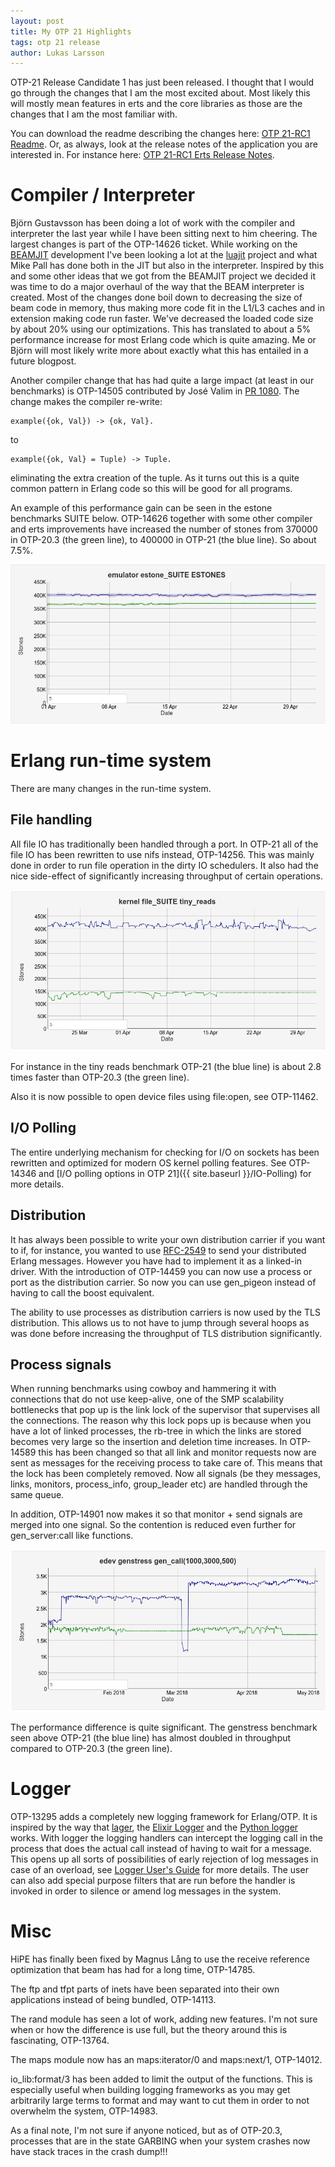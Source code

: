 ```yaml
---
layout: post
title: My OTP 21 Highlights
tags: otp 21 release
author: Lukas Larsson
---
```


OTP-21 Release Candidate 1 has just been released. I thought that I would go
through the changes that I am the most excited about. Most likely this will
mostly mean features in erts and the core libraries as those are the
changes that I am the most familiar with.

You can download the readme describing the changes here: [OTP 21-RC1 Readme](http://erlang.org/download/otp_src_21.0-rc1.readme).
Or, as always, look at the release notes of the application you are interested in.
For instance here: [OTP 21-RC1 Erts Release Notes](http://erlang.org/doc/apps/erts/notes.html).

# Compiler / Interpreter #

Björn Gustavsson has been doing a lot of work with the compiler and interpreter
the last year while I have been sitting next to him cheering. The largest changes
is part of the OTP-14626 ticket. While working on the
[BEAMJIT](https://www.youtube.com/watch?v=PtgD5WRzcy4) development
I've been looking a lot at the [luajit](http://luajit.org/) project and what
Mike Pall has done both in the JIT but also in the interpreter. Inspired by
this and some other ideas that we got from the BEAMJIT project we decided it was time
to do a major overhaul of the way that the BEAM interpreter is created. Most of the
changes done boil down to decreasing the size of beam code in memory, thus making more
code fit in the L1/L3 caches and in extension making code run faster. We've
decreased the loaded code size by about 20% using our optimizations. This has
translated to about a 5% performance increase for most Erlang code
which is quite amazing. Me or Björn will most likely write more about exactly
what this has entailed in a future blogpost.

Another compiler change that has had quite a large impact (at least in our benchmarks)
is OTP-14505 contributed by José Valim in [PR 1080](http://github.com/erlang/otp/pull/1080).
The change makes the compiler re-write:

    example({ok, Val}) -> {ok, Val}.

to

    example({ok, Val} = Tuple) -> Tuple.

eliminating the extra creation of the tuple. As it turns out this is a quite
common pattern in Erlang code so this will be good for all programs.

An example of this performance gain can be seen in the estone benchmarks SUITE
below. OTP-14626 together with some other compiler and erts improvements have
increased the number of stones from 370000 in OTP-20.3 (the green line), to
400000 in OTP-21 (the blue line). So about 7.5%.

![Estone OTP-21 benchmark](../images/estone_otp21_benchmark.png)

# Erlang run-time system #

There are many changes in the run-time system.

## File handling ##

All file IO has traditionally been handled through a port. In OTP-21 all of the
file IO has been rewritten to use nifs instead, OTP-14256. This was mainly done
in order to run file operation in the dirty IO schedulers. It also had the nice
side-effect of significantly increasing throughput of certain operations.

![File tiny reads OTP-21 benchmark](../images/file_tiny_reads_otp21_benchmark.png)

For instance in the tiny reads benchmark OTP-21 (the blue line) is about 2.8 times
faster than OTP-20.3 (the green line).

Also it is now possible to open device files using file:open, see OTP-11462.

## I/O Polling ##

The entire underlying mechanism for checking for I/O on sockets has been rewritten
and optimized for modern OS kernel polling features. See OTP-14346 and
[I/O polling options in OTP 21]({{ site.baseurl }}/IO-Polling) for more details.

## Distribution ##

It has always been possible to write your own distribution carrier if you want
to if, for instance, you wanted to use [RFC-2549](https://tools.ietf.org/html/rfc2549)
to send your distributed Erlang messages. However you have had to implement it as
a linked-in driver. With the introduction of OTP-14459 you can now use a process
or port as the distribution carrier. So now you can use gen_pigeon instead of having
to call the boost equivalent.

The ability to use processes as distribution carriers is now used by the TLS
distribution. This allows us to not have to jump through several hoops as was done
before increasing the throughput of TLS distribution significantly.

## Process signals ##

When running benchmarks using cowboy and hammering it with connections that
do not use keep-alive, one of the SMP scalability bottlenecks that pop up
is the link lock of the supervisor that supervises all the connections.
The reason why this lock pops up is because when you have a lot of linked
processes, the rb-tree in which the links are stored becomes very large so
the insertion and deletion time increases. In OTP-14589 this has been
changed so that all link and monitor requests now are sent as messages
for the receiving process to take care of. This means that the lock has been
completely removed. Now all signals (be they messages, links, monitors,
process\_info, group\_leader etc) are handled through the same queue.

In addition, OTP-14901 now makes it so that monitor + send signals
are merged into one signal. So the contention is reduced even further
for gen_server:call like functions.

![GenStress OTP-21 benchmark](../images/genstress_otp21_benchmark.png)

The performance difference is quite significant. The genstress benchmark
seen above OTP-21 (the blue line) has almost doubled in throughput
compared to OTP-20.3 (the green line).

# Logger

OTP-13295 adds a completely new logging framework for Erlang/OTP. It is
inspired by the way that [lager](https://github.com/erlang-lager/lager),
the [Elixir Logger](https://hexdocs.pm/logger/Logger.html) and the [Python
logger](https://docs.python.org/3/howto/logging.html) works.
With logger the logging handlers can intercept the logging
call in the process that does the actual call instead of having to
wait for a message. This opens up all sorts of possibilities of early
rejection of log messages in case of an overload, see [Logger User's Guide](http://erlang.org/documentation/doc-10.0-rc1/lib/kernel-6.0/doc/html/logger_chapter.html#protecting-the-handler-from-overload)
for more details. The user can also add special purpose filters that are run
before the handler is invoked in order to silence or amend log messages in the system.

# Misc

HiPE has finally been fixed by Magnus Lång to use the receive reference optimization
that beam has had for a long time, OTP-14785.

The ftp and tfpt parts of inets have been separated into their own applications
instead of being bundled, OTP-14113.

The rand module has seen a lot of work, adding new features. I'm not sure when or
how the difference is use full, but the theory around this is fascinating, OTP-13764.

The maps module now has an maps:iterator/0 and maps:next/1, OTP-14012.

io_lib:format/3 has been added to limit the output of the functions. This is especially
useful when building logging frameworks as you may get arbitrarily large terms to
format and may want to cut them in order to not overwhelm the system, OTP-14983.

As a final note, I'm not sure if anyone noticed, but as of OTP-20.3, processes that
are in the state GARBING when your system crashes now have stack traces in the
crash dump!!!
